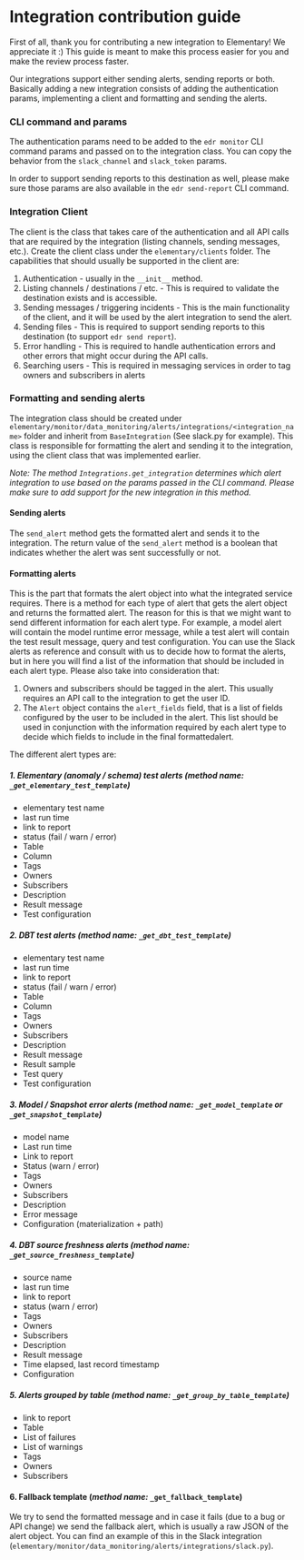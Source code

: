 # Integration contribution guide

First of all, thank you for contributing a new integration to Elementary! We appreciate it :)
This guide is meant to make this process easier for you and make the review process faster.

Our integrations support either sending alerts, sending reports or both.
Basically adding a new integration consists of adding the authentication params, implementing a client and formatting and sending the alerts.

### CLI command and params

The authentication params need to be added to the `edr monitor` CLI command params and passed on to the integration class.
You can copy the behavior from the `slack_channel` and `slack_token` params.

In order to support sending reports to this destination as well,
please make sure those params are also available in the `edr send-report` CLI command.

### Integration Client

The client is the class that takes care of the authentication and all API calls that are required by the integration (listing channels, sending messages, etc.).
Create the client class under the `elementary/clients` folder.
The capabilities that should usually be supported in the client are:

1. Authentication - usually in the `__init__` method.
2. Listing channels / destinations / etc. - This is required to validate the destination exists and is accessible.
3. Sending messages / triggering incidents - This is the main functionality of the client, and it will be used by the alert integration to send the alert.
4. Sending files - This is required to support sending reports to this destination (to support `edr send report`).
5. Error handling - This is required to handle authentication errors and other errors that might occur during the API calls.
6. Searching users - This is required in messaging services in order to tag owners and subscribers in alerts

### Formatting and sending alerts

The integration class should be created under `elementary/monitor/data_monitoring/alerts/integrations/<integration_name>` folder and inherit from `BaseIntegration` (See slack.py for example).
This class is responsible for formatting the alert and sending it to the integration, using the client class that was implemented earlier.

_Note: The method `Integrations.get_integration` determines which alert integration to use based on the params passed in the CLI command. Please make sure to add support for the new integration in this method._

#### Sending alerts

The `send_alert` method gets the formatted alert and sends it to the integration.
The return value of the `send_alert` method is a boolean that indicates whether the alert was sent successfully or not.

#### Formatting alerts

This is the part that formats the alert object into what the integrated service requires.
There is a method for each type of alert that gets the alert object and returns the formatted alert.
The reason for this is that we might want to send different information for each alert type.
For example, a model alert will contain the model runtime error message, while a test alert will contain the test result message, query and test configuration.
You can use the Slack alerts as reference and consult with us to decide how to format the alerts, but in here you will find a list of the information that should be included in each alert type.
Please also take into consideration that:

1. Owners and subscribers should be tagged in the alert. This usually requires an API call to the integration to get the user ID.
2. The `Alert` object contains the `alert_fields` field, that is a list of fields configured by the user to be included in the alert. This list should be used in conjunction with the information required by each alert type to decide which fields to include in the final formattedalert.

The different alert types are:

##### 1. Elementary (anomaly / schema) test alerts (_method name:_ `_get_elementary_test_template`)

- elementary test name
- last run time
- link to report
- status (fail / warn / error)
- Table
- Column
- Tags
- Owners
- Subscribers
- Description
- Result message
- Test configuration

##### 2. DBT test alerts (_method name:_ `_get_dbt_test_template`)

- elementary test name
- last run time
- link to report
- status (fail / warn / error)
- Table
- Column
- Tags
- Owners
- Subscribers
- Description
- Result message
- Result sample
- Test query
- Test configuration

##### 3. Model / Snapshot error alerts (_method name:_ `_get_model_template` or `_get_snapshot_template`)

- model name
- Last run time
- Link to report
- Status (warn / error)
- Tags
- Owners
- Subscribers
- Description
- Error message
- Configuration (materialization + path)

##### 4. DBT source freshness alerts (_method name:_ `_get_source_freshness_template`)

- source name
- last run time
- link to report
- status (warn / error)
- Tags
- Owners
- Subscribers
- Description
- Result message
- Time elapsed, last record timestamp
- Configuration

##### 5. Alerts grouped by table (_method name:_ `_get_group_by_table_template`)

- link to report
- Table
- List of failures
- List of warnings
- Tags
- Owners
- Subscribers

#### 6. Fallback template (_method name:_ `_get_fallback_template`)

We try to send the formatted message and in case it fails (due to a bug or API change) we send the fallback alert, which is usually a raw JSON of the alert object.
You can find an example of this in the Slack integration (`elementary/monitor/data_monitoring/alerts/integrations/slack.py`).
